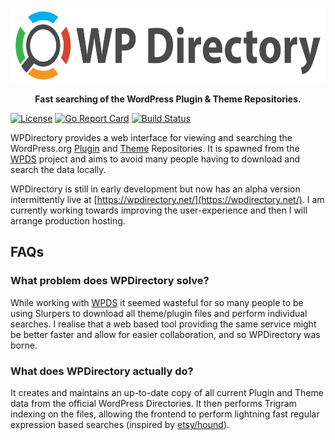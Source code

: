 <p align="center"><img src="web/public/static/assets/horizontal.svg" alt="wpdir" height="120px"></p>
<p align="center"><strong>Fast searching of the WordPress Plugin &#38; Theme Repositories.</strong></p>

[![License](https://img.shields.io/badge/license-MIT-red.svg)](https://github.com/wpdirectory/wpdir/blob/master/LICENSE) [![Go Report Card](https://goreportcard.com/badge/github.com/wpdirectory/wpdir)](https://goreportcard.com/report/github.com/wpdirectory/wpdir) [![Build Status](https://travis-ci.org/wpdirectory/wpdir.svg?branch=master)](https://travis-ci.org/wpdirectory/wpdir)

WPDirectory provides a web interface for viewing and searching the WordPress.org [Plugin](https://plugins.svn.wordpress.org/) and [Theme](https://themes.svn.wordpress.org/) Repositories. It is spawned from the [WPDS](https://github.com/PeterBooker/wpds) project and aims to avoid many people having to download and search the data locally.

WPDirectory is still in early development but now has an alpha version intermittently live at [https://wpdirectory.net/](https://wpdirectory.net/). I am currently working towards improving the user-experience and then I will arrange production hosting.

## FAQs

### What problem does WPDirectory solve?

While working with [WPDS](https://github.com/PeterBooker/wpds) it seemed wasteful for so many people to be using Slurpers to download all theme/plugin files and perform individual searches. I realise that a web based tool providing the same service might be better faster and allow for easier collaboration, and so WPDirectory was borne.

### What does WPDirectory actually do?

It creates and maintains an up-to-date copy of all current Plugin and Theme data from the official WordPress Directories. It then performs Trigram indexing on the files, allowing the frontend to perform lightning fast regular expression based searches (inspired by [etsy/hound](https://github.com/etsy/hound)).
